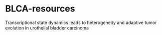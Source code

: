 # BLCA-resources
Transcriptional state dynamics leads to heterogeneity and  adaptive tumor evolution in urothelial bladder carcinoma
